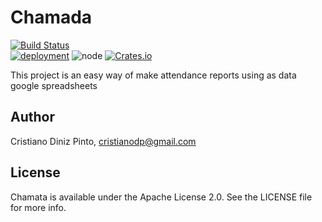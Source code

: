 # Chamada

[![Build Status](https://travis-ci.com/cristianodiniz/chamada.svg?branch=master)](https://travis-ci.com/cristianodiniz/chamada)  
[![deployment](https://img.shields.io/badge/deployment-passing-green)](http://chamada-test.surge.sh) 
![node](https://img.shields.io/node/v/git-master-merged) 
[![Crates.io](https://img.shields.io/crates/l/rustc-serialize)](https://raw.githubusercontent.com/cristianodiniz/chamada/master/LICENSE)



This project is an easy way of make attendance reports using as data google spreadsheets


## Author

Cristiano Diniz Pinto, cristianodp@gmail.com

## License
Chamata is available under the Apache License 2.0. See the LICENSE file for more info.
